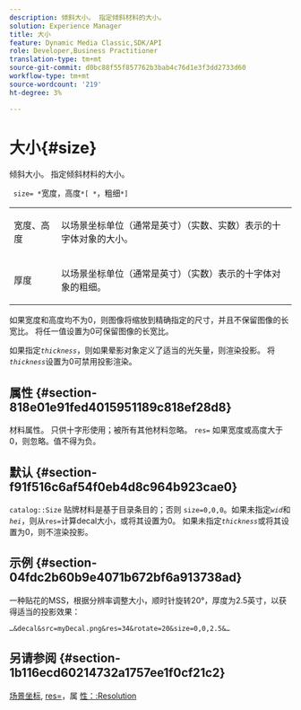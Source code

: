 ```yaml
---
description: 倾斜大小。 指定倾斜材料的大小。
solution: Experience Manager
title: 大小
feature: Dynamic Media Classic,SDK/API
role: Developer,Business Practitioner
translation-type: tm+mt
source-git-commit: d0bc88f55f857762b3bab4c76d1e3f3dd2733d60
workflow-type: tm+mt
source-wordcount: '219'
ht-degree: 3%

---
```



# 大小{#size}

倾斜大小。 指定倾斜材料的大小。

` size= *`宽度，高度`*[ *`，粗细`*]`

<table id="simpletable_00B1226F3B8B49D895D1269AB03D5043"> 
 <tr class="strow"> 
  <td class="stentry"> <p> <span class="varname"> 宽度、高度  </span> </p> </td> 
  <td class="stentry"> <p>以场景坐标单位（通常是英寸）（实数、实数）表示的十字体对象的大小。 </p> </td> 
 </tr> 
 <tr class="strow"> 
  <td class="stentry"> <p> <span class="varname"> 厚度  </span> </p> </td> 
  <td class="stentry"> <p>以场景坐标单位（通常是英寸）（实数）表示的十字体对象的粗细。 </p> </td> 
 </tr> 
</table>

如果宽度和高度均不为0，则图像将缩放到精确指定的尺寸，并且不保留图像的长宽比。 将任一值设置为0可保留图像的长宽比。

如果指定&#x200B;*`thickness`*，则如果晕影对象定义了适当的光矢量，则渲染投影。 将&#x200B;*`thickness`*&#x200B;设置为0可禁用投影渲染。

## 属性 {#section-818e01e91fed4015951189c818ef28d8}

材料属性。 只供十字形使用；被所有其他材料忽略。 `res=` 如果宽度或高度大于0，则忽略。值不得为负。

## 默认 {#section-f91f516c6af54f0eb4d8c964b923cae0}

`catalog::Size` 贴牌材料是基于目录条目的；否则 `size=0,0,0`。如果未指定&#x200B;*`wid`*&#x200B;和&#x200B;*`hei`*，则从`res=`计算decal大小，或将其设置为0。 如果未指定&#x200B;*`thickness`*&#x200B;或将其设置为0，则不渲染投影。

## 示例 {#section-04fdc2b60b9e4071b672bf6a913738ad}

一种贴花的MSS，根据分辨率调整大小，顺时针旋转20°，厚度为2.5英寸，以获得适当的投影效果：

`…&decal&src=myDecal.png&res=34&rotate=20&size=0,0,2.5&…`

## 另请参阅 {#section-1b116ecd60214732a1757ee1f0cf21c2}

[场景坐标](../../../../../ir-api/http-protocol/image-rendering-api-ref/c-ir-http-protocol-ref/c-ir-http-protocol-syntax-and-features/c-ir-vignettes/c-ir-scene-coordinates.md#concept-528507024fa640b19a2631357febf7f1), [res=](../../../../../ir-api/http-protocol/image-rendering-api-ref/c-ir-http-protocol-ref/c-ir-http-protocol-command-reference/r-ir-res.md#reference-0ad9de8887144c83a6db97b4994f7c04)，属 [性：:Resolution](../../../../../ir-api/material-cat/image-rendering-api-ref/c-ir-material-catalog/c-ir-attributes-reference/r-ir-resolution.md#reference-09fe14e6bfbf4db6b7f4369fffecc806)
